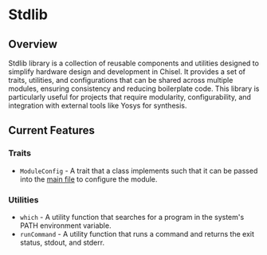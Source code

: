 # Stdlib

## Overview

Stdlib library is a collection of reusable components and utilities designed to simplify hardware design and development in Chisel. 
It provides a set of traits, utilities, and configurations that can be shared across multiple modules, ensuring consistency and reducing boilerplate code. This library is particularly useful for projects that require modularity, configurability, and integration with external tools like Yosys for synthesis.   

## Current Features

### Traits

- `ModuleConfig` - A trait that a class implements such that it can be passed into the [main file](https://github.com/The-Chiselers/main) to configure the module.

### Utilities

- `which` - A utility function that searches for a program in the system's PATH environment variable.
- `runCommand` - A utility function that runs a command and returns the exit status, stdout, and stderr.